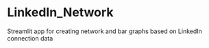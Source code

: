 # LinkedIn_Network
Streamlit app for creating network and bar graphs based on LinkedIn connection data
